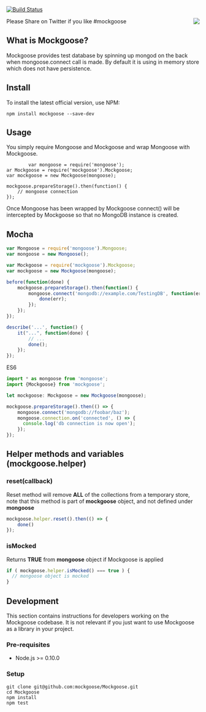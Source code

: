 [![Build Status](https://travis-ci.org/mccormicka/Mockgoose.png?branch=master)](https://travis-ci.org/mccormicka/Mockgoose)

Please Share on Twitter if you like #mockgoose
<a href="https://twitter.com/intent/tweet?hashtags=mockgoose&amp;&amp;text=Check%20out%20this%20%23Mongoose%20%23MongoDB%20Mocking%20Framework&amp;tw_p=tweetbutton&amp;url=http%3A%2F%2Fbit.ly%2F19gcHwm&amp;via=omnipitence" style="float:right">
<img src="https://raw.github.com/mccormicka/Mockgoose/master/twittershare.png">
</a>

## What is Mockgoose?

Mockgoose provides test database by spinning up mongod on the back when mongoose.connect call is made. By default it is using in memory store which does not have persistence.

## Install
To install the latest official version, use NPM:

    npm install mockgoose --save-dev


## Usage
You simply require Mongoose and Mockgoose and wrap Mongoose with Mockgoose.

			var mongoose = require('mongoose');
	ar Mockgoose = require('mockgoose').Mockgoose;
	var mockgoose = new Mockgoose(mongoose);

	mockgoose.prepareStorage().then(function() {
		// mongoose connection		
	});

Once Mongoose has been wrapped by Mockgoose connect() will be intercepted by Mockgoose so that no MongoDB instance is created.

## Mocha

```javascript
var Mongoose = require('mongoose').Mongoose;
var mongoose = new Mongoose();

var Mockgoose = require('mockgoose').Mockgoose;
var mockgoose = new Mockgoose(mongoose);

before(function(done) {
	mockgoose.prepareStorage().then(function() {
		mongoose.connect('mongodb://example.com/TestingDB', function(err) {
			done(err);
		});
	});
});

describe('...', function() {
	it("...", function(done) {
		// ...
		done();
	});
});
```

ES6

```javascript
import * as mongoose from 'mongoose';
import {Mockgoose} from 'mockgoose';

let mockgoose: Mockgoose = new Mockgoose(mongoose);

mockgoose.prepareStorage().then(() => {
	mongoose.connect('mongodb://foobar/baz');
	mongoose.connection.on('connected', () => {  
	  console.log('db connection is now open');
	}); 
});
```

## Helper methods and variables (mockgoose.helper)

### reset(callback)
Reset method will remove **ALL** of the collections from a temporary store,
note that this method is part of **mockgoose** object, and not defined under
**mongoose**

```javascript
mockgoose.helper.reset().then(() => {
	done()
});
```

### isMocked
Returns **TRUE** from **mongoose** object if Mockgoose is applied

```javascript
if ( mockgoose.helper.isMocked() === true ) {
  // mongoose object is mocked
}
```

## Development

This section contains instructions for developers working on the Mockgoose codebase.
It is not relevant if you just want to use Mockgoose as a library in your project.

### Pre-requisites

* Node.js >= 0.10.0

### Setup

```
git clone git@github.com:mockgoose/Mockgoose.git
cd Mockgoose
npm install
npm test
```
